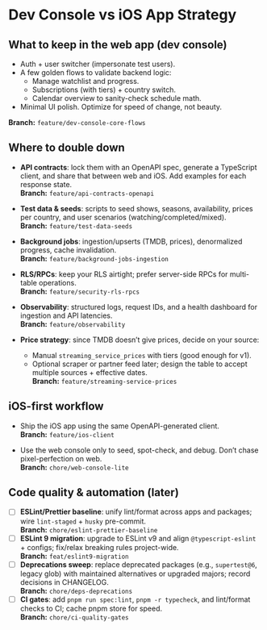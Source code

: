 # Dev Console vs iOS App Strategy

## What to keep in the web app (dev console)
- Auth + user switcher (impersonate test users).
- A few golden flows to validate backend logic:
  - Manage watchlist and progress.
  - Subscriptions (with tiers) + country switch.
  - Calendar overview to sanity-check schedule math.
- Minimal UI polish. Optimize for speed of change, not beauty.

**Branch:** `feature/dev-console-core-flows`

## Where to double down
- **API contracts**: lock them with an OpenAPI spec, generate a TypeScript client, and share that between web and iOS. Add examples for each response state.  
  **Branch:** `feature/api-contracts-openapi`

- **Test data & seeds**: scripts to seed shows, seasons, availability, prices per country, and user scenarios (watching/completed/mixed).  
  **Branch:** `feature/test-data-seeds`

- **Background jobs**: ingestion/upserts (TMDB, prices), denormalized progress, cache invalidation.  
  **Branch:** `feature/background-jobs-ingestion`

- **RLS/RPCs**: keep your RLS airtight; prefer server-side RPCs for multi-table operations.  
  **Branch:** `feature/security-rls-rpcs`

- **Observability**: structured logs, request IDs, and a health dashboard for ingestion and API latencies.  
  **Branch:** `feature/observability`

- **Price strategy**: since TMDB doesn’t give prices, decide on your source:
  - Manual `streaming_service_prices` with tiers (good enough for v1).
  - Optional scraper or partner feed later; design the table to accept multiple sources + effective dates.  
  **Branch:** `feature/streaming-service-prices`

## iOS-first workflow
- Ship the iOS app using the same OpenAPI-generated client.  
  **Branch:** `feature/ios-client`

- Use the web console only to seed, spot-check, and debug. Don’t chase pixel-perfection on web.  
  **Branch:** `chore/web-console-lite`

## Code quality & automation (later)
- [ ] **ESLint/Prettier baseline**: unify lint/format across apps and packages; wire `lint-staged` + `husky` pre-commit.  
  **Branch:** `chore/eslint-prettier-baseline`
- [ ] **ESLint 9 migration**: upgrade to ESLint v9 and align `@typescript-eslint` + configs; fix/relax breaking rules project-wide.  
  **Branch:** `feat/eslint9-migration`
- [ ] **Deprecations sweep**: replace deprecated packages (e.g., `supertest@6`, legacy glob) with maintained alternatives or upgraded majors; record decisions in CHANGELOG.  
  **Branch:** `chore/deps-deprecations`
- [ ] **CI gates**: add `pnpm run spec:lint`, `pnpm -r typecheck`, and lint/format checks to CI; cache pnpm store for speed.  
  **Branch:** `chore/ci-quality-gates`
